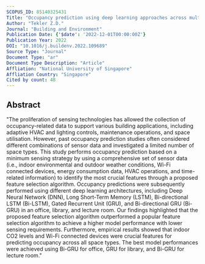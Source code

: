 ```yaml
---
SCOPUS_ID: 85140325431
Title: "Occupancy prediction using deep learning approaches across multiple space types: A minimum sensing strategy"
Author: "Tekler Z.D."
Journal: "Building and Environment"
Publication Date: {'$date': '2022-12-01T00:00:00Z'}
Publication Year: 2022
DOI: "10.1016/j.buildenv.2022.109689"
Source Type: "Journal"
Document Type: "ar"
Document Type Description: "Article"
Affliation: "National University of Singapore"
Affliation Country: "Singapore"
Cited by count: 48
---
```


## Abstract
"The proliferation of sensing technologies has allowed the collection of occupancy-related data to support various building applications, including adaptive HVAC and lighting controls, maintenance operations, and space utilisation. However, past occupancy prediction studies often considered different combinations of sensor data and investigated a limited number of space types. This study performs occupancy prediction based on a minimum sensing strategy by using a comprehensive set of sensor data (i.e., indoor environmental and outdoor weather conditions, Wi-Fi connected devices, energy consumption data, HVAC operations, and time-related information) to identify the most crucial features through a proposed feature selection algorithm. Occupancy predictions were subsequently performed using different deep learning architectures, including Deep Neural Network (DNN), Long Short-Term Memory (LSTM), Bi-directional LSTM (Bi-LSTM), Gated Recurrent Unit (GRU), and Bi-directional GRU (Bi-GRU) in an office, library, and lecture room. Our findings highlighted that the proposed feature selection algorithm outperformed a popular feature selection algorithm to achieve a higher model performance with lower sensing requirements. Furthermore, empirical results showed that indoor CO2 levels and Wi-Fi connected devices were crucial features for predicting occupancy across all space types. The best model performances were achieved using Bi-GRU for office, GRU for library, and Bi-GRU for lecture room."
